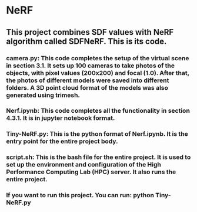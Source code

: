 # NeRF

## This project combines SDF values with NeRF algorithm called SDFNeRF. This is its code.

### camera.py: This code completes the setup of the virtual scene in section 3.1. It sets up 100 cameras to take photos of the objects, with pixel values (200x200) and focal (1.0). After that, the photos of different models were saved into different folders. A 3D point cloud format of the models was also generated using trimesh.
### Nerf.ipynb: This code completes all the functionality in section 4.3.1. It is in jupyter notebook format.
### Tiny-NeRF.py: This is the python format of Nerf.ipynb. It is the entry point for the entire project body.
### script.sh: This is the bash file for the entire project. It is used to set up the environment and configuration of the High Performance Computing Lab (HPC) server. It also runs the entire project.

### If you want to run this project. You can run: python Tiny-NeRF.py
